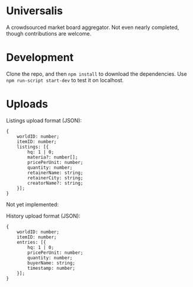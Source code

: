 # Universalis
A crowdsourced market board aggregator. Not even nearly completed, though contributions are welcome.

# Development
Clone the repo, and then `npm install` to download the dependencies. Use `npm run-script start-dev` to test it on localhost.

# Uploads
Listings upload format (JSON):

```
{
    worldID: number;
    itemID: number;
    listings: [{
        hq: 1 | 0;
        materia?: number[];
        pricePerUnit: number;
        quantity: number;
        retainerName: string;
        retainerCity: string;
        creatorName?: string;
    }];
}
```

Not yet implemented:

History upload format (JSON):

```
{
    worldID: number;
    itemID: number;
    entries: [{
        hq: 1 | 0;
        pricePerUnit: number;
        quantity: number;
        buyerName: string;
        timestamp: number;
    }];
}
```
